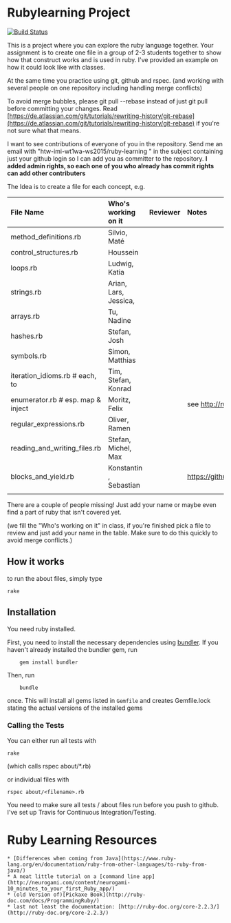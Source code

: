 
# Rubylearning Project

[![Build Status](https://travis-ci.org/htw-imi-wt1wa-ws2015/ruby-learning.svg)](https://travis-ci.org/htw-imi-wt1wa-ws2015/ruby-learning)

This is a project where you can explore the ruby language together.
Your assignment is to create one file in a group of 2-3 students together
to show how that construct works and is used in ruby. I've provided an
example on how it could look like with classes.

At the same time you practice using git, github and rspec.
(and working with several people on one repository including handling merge conflicts)

To avoid merge bubbles, please git pull --rebase instead of just git pull before
committing your changes. Read [https://de.atlassian.com/git/tutorials/rewriting-history/git-rebase](https://de.atlassian.com/git/tutorials/rewriting-history/git-rebase)
if you're not sure what that means.

I want to see contributions of everyone of you in the repository.
Send me an email with "htw-imi-wt1wa-ws2015/ruby-learning
" in the subject containing just your github login so I can add you as committer
to the repository. **I added admin rights, so each one of you who already has commit rights can
add other contributers**

The Idea is to create a file for each concept, e.g.

| File Name                         | Who's working on it     | Reviewer | Notes                                                             |
|:----------------------------------|:------------------------|:---------|:------------------------------------------------------------------|
| method_definitions.rb             | Silvio, Maté            |          |                                                                   |
| control_structures.rb             | Houssein                |          |                                                                   |
| loops.rb                          | Ludwig, Katia           |          |                                                                   |
| strings.rb                        | Arian, Lars, Jessica,   |          |                                                                   |
| arrays.rb                         | Tu, Nadine              |          |                                                                   |
| hashes.rb                         | Stefan, Josh            |          |                                                                   |
| symbols.rb                        | Simon, Matthias         |          |                                                                   |
| iteration_idioms.rb # each, to    | Tim, Stefan, Konrad     |          |                                                                   |
| enumerator.rb # esp. map & inject | Moritz, Felix           |          | see http://ruby-doc.org/core-2.2.3/Enumerable.html                |
| regular_expressions.rb            | Oliver, Ramen           |          |                                                                   |
| reading_and_writing_files.rb      | Stefan, Michel, Max     |          |                                                                   |
| blocks_and_yield.rb               | Konstantin  , Sebastian |          | https://github.com/neo/ruby_koans/blob/master/src/about_blocks.rb |
|                                   |                         |          |                                                                   |

There are a couple of people missing! Just add your name or maybe even find a
part of ruby that isn't covered yet.

(we fill the "Who's working on it" in class, if you're finished pick a file to review and just add your name in the table. Make sure to do
this quickly to avoid merge conflicts.)

## How it works
to run the about files, simply type

    rake

## Installation

You need ruby installed.

First, you need to install the necessary dependencies using [bundler](http://bundler.io/).
If you haven't already installed the bundler gem, run

        gem install bundler

Then, run

        bundle

once. This will install all gems listed in `Gemfile` and creates Gemfile.lock stating the actual versions of the installed gems

### Calling the Tests

You can either run all tests with

	rake

(which calls rspec about/\*.rb)

or individual files with

    rspec about/<filename>.rb

You need to make sure all tests / about files run before you push to github.
I've set up Travis for Continuous Integration/Testing.



# Ruby Learning Resources

    * [Differences when coming from Java](https://www.ruby-lang.org/en/documentation/ruby-from-other-languages/to-ruby-from-java/)
    * A neat little tutorial on a [command line app](http://neurogami.com/content/neurogami-10_minutes_to_your_first_Ruby_app/)
    * (old Version of)[Pickaxe Book](http://ruby-doc.com/docs/ProgrammingRuby/)
    * last not least the documentation: [http://ruby-doc.org/core-2.2.3/](http://ruby-doc.org/core-2.2.3/)
